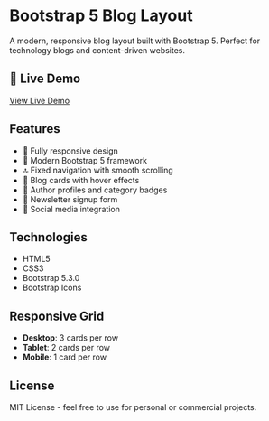 # Bootstrap 5 Blog Layout

A modern, responsive blog layout built with Bootstrap 5. Perfect for technology blogs and content-driven websites.

## 🔗 Live Demo
[View Live Demo](#)

## Features
- 📱 Fully responsive design
- 🎨 Modern Bootstrap 5 framework
- 🔝 Fixed navigation with smooth scrolling
- 📰 Blog cards with hover effects
- 👤 Author profiles and category badges
- 📧 Newsletter signup form
- 🔗 Social media integration

## Technologies
- HTML5
- CSS3
- Bootstrap 5.3.0
- Bootstrap Icons

## Responsive Grid
- **Desktop**: 3 cards per row
- **Tablet**: 2 cards per row  
- **Mobile**: 1 card per row

## License
MIT License - feel free to use for personal or commercial projects.
